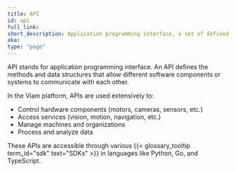 ```yaml
---
title: API
id: api
full_link:
short_description: Application programming interface, a set of defined rules that enable different applications to communicate with each other.
aka:
type: "page"
---
```


API stands for application programming interface.
An API defines the methods and data structures that allow different software components or systems to communicate with each other.

In the Viam platform, APIs are used extensively to:

- Control hardware components (motors, cameras, sensors, etc.)
- Access services (vision, motion, navigation, etc.)
- Manage machines and organizations
- Process and analyze data

These APIs are accessible through various {{< glossary_tooltip term_id="sdk" text="SDKs" >}} in languages like Python, Go, and TypeScript.
